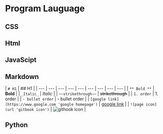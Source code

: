 # Program Lauguage

## CSS

##  Html



## JavaScipt

## Markdown

| `# H1` | \#\# H1 |
| --- | --- | --- | --- | --- | --- | --- | --- | --- |
| `** Bold **` | **Bold** |
| `_Italic_` | _Italic_ |
| `~~strikethrough~~` | ~~strikethrough~~ |
| `1. order` | 1. order |
| `- bullet order` | - bullet order |
| `[google link](https://www.google.com 'google homepage')` | [google link](https://www.google.com) |
| `![page icon](url 'gitbook icon')` | ![githook icon](https://blobscdn.gitbook.com/v0/b/gitbook-28427.appspot.com/o/spaces%2F-L9tpLefuy10oQDBjWcS%2Favatar.png?generation=1523545518862026&alt=media) |

## Python

## 

